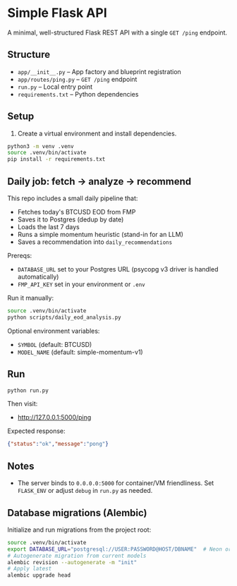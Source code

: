 # Simple Flask API

A minimal, well-structured Flask REST API with a single `GET /ping` endpoint.

## Structure

- `app/__init__.py` – App factory and blueprint registration
- `app/routes/ping.py` – `GET /ping` endpoint
- `run.py` – Local entry point
- `requirements.txt` – Python dependencies

## Setup

1. Create a virtual environment and install dependencies.

```bash
python3 -m venv .venv
source .venv/bin/activate
pip install -r requirements.txt
```

## Daily job: fetch → analyze → recommend

This repo includes a small daily pipeline that:
- Fetches today's BTCUSD EOD from FMP
- Saves it to Postgres (dedup by date)
- Loads the last 7 days
- Runs a simple momentum heuristic (stand-in for an LLM)
- Saves a recommendation into `daily_recommendations`

Prereqs:
- `DATABASE_URL` set to your Postgres URL (psycopg v3 driver is handled automatically)
- `FMP_API_KEY` set in your environment or `.env`

Run it manually:

```bash
source .venv/bin/activate
python scripts/daily_eod_analysis.py
```

Optional environment variables:
- `SYMBOL` (default: BTCUSD)
- `MODEL_NAME` (default: simple-momentum-v1)

## Run

```bash
python run.py
```

Then visit:

- http://127.0.0.1:5000/ping

Expected response:

```json
{"status":"ok","message":"pong"}
```

## Notes

- The server binds to `0.0.0.0:5000` for container/VM friendliness. Set `FLASK_ENV` or adjust `debug` in `run.py` as needed.

## Database migrations (Alembic)

Initialize and run migrations from the project root:

```bash
source .venv/bin/activate
export DATABASE_URL="postgresql://USER:PASSWORD@HOST/DBNAME"  # Neon or local
# Autogenerate migration from current models
alembic revision --autogenerate -m "init"
# Apply latest
alembic upgrade head
```
